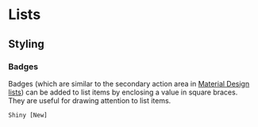 # Lists

## Styling

### Badges

Badges (which are similar to the secondary action area in [Material Design lists](https://material.io/components/lists)) can be added to list items by enclosing a value in square braces.\
They are useful for drawing attention to list items.

```text
Shiny [New]
```
